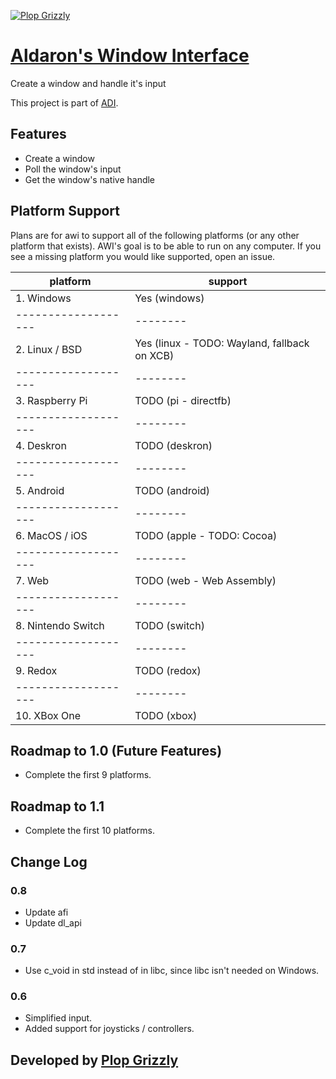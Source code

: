 [![Plop Grizzly](https://plopgrizzly.com/images/logo-bar.png)](https://plopgrizzly.com)

# [Aldaron's Window Interface](https://crates.io/crates/awi)
Create a window and handle it's input

This project is part of [ADI](https://crates.io/crates/adi).

## Features
* Create a window
* Poll the window's input
* Get the window's native handle

## Platform Support
Plans are for awi to support all of the following platforms (or any other
platform that exists).  AWI's goal is to be able to run on any computer.
If you see a missing platform you would like supported, open an issue.

platform           | support
-------------------|--------
1. Windows         | Yes (windows)
-------------------|--------
2. Linux / BSD     | Yes (linux - TODO: Wayland, fallback on XCB)
-------------------|--------
3. Raspberry Pi    | TODO (pi - directfb)
-------------------|--------
4. Deskron         | TODO (deskron)
-------------------|--------
5. Android         | TODO (android)
-------------------|--------
6. MacOS / iOS     | TODO (apple - TODO: Cocoa)
-------------------|--------
7. Web             | TODO (web - Web Assembly)
-------------------|--------
8. Nintendo Switch | TODO (switch)
-------------------|--------
9. Redox           | TODO (redox)
-------------------|--------
10. XBox One       | TODO (xbox)

## Roadmap to 1.0 (Future Features)
* Complete the first 9 platforms.

## Roadmap to 1.1
* Complete the first 10 platforms.

## Change Log
### 0.8
* Update afi
* Update dl_api

### 0.7
* Use c_void in std instead of in libc, since libc isn't needed on Windows.

### 0.6
* Simplified input.
* Added support for joysticks / controllers.

## Developed by [Plop Grizzly](http://plopgrizzly.com)
